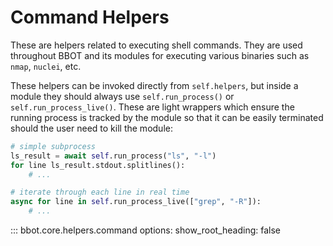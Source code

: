 # Command Helpers

These are helpers related to executing shell commands. They are used throughout BBOT and its modules for executing various binaries such as `nmap`, `nuclei`, etc.

These helpers can be invoked directly from `self.helpers`, but inside a module they should always use `self.run_process()` or `self.run_process_live()`. These are light wrappers which ensure the running process is tracked by the module so that it can be easily terminated should the user need to kill the module:

```python
# simple subprocess
ls_result = await self.run_process("ls", "-l")
for line ls_result.stdout.splitlines():
    # ...

# iterate through each line in real time
async for line in self.run_process_live(["grep", "-R"]):
    # ...
```

::: bbot.core.helpers.command
    options:
      show_root_heading: false

